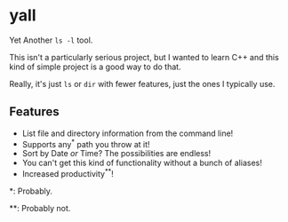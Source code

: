 # yall
Yet Another `ls -l` tool. 

This isn't a particularly serious project, but I wanted to learn C++ and this kind of simple project is a good way to do that. 

Really, it's just `ls` or `dir` with fewer features, just the ones I typically use.

## Features
* List file and directory information from the command line!
* Supports any<sup>*</sup> path you throw at it!
* Sort by Date *or* Time? The possibilities are endless!
* You can't get this kind of functionality without a bunch of aliases!
* Increased productivity<sup>**</sup>!




*: Probably.

**: Probably not.
